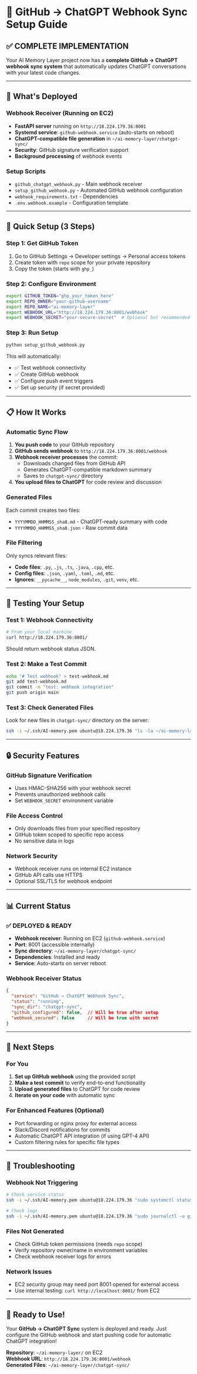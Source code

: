 # 🔄 GitHub → ChatGPT Webhook Sync Setup Guide

## ✅ **COMPLETE IMPLEMENTATION**

Your AI Memory Layer project now has a **complete GitHub → ChatGPT webhook sync system** that automatically updates ChatGPT conversations with your latest code changes.

---

## 🚀 **What's Deployed**

### **Webhook Receiver** (Running on EC2)
- **FastAPI server** running on `http://18.224.179.36:8001`
- **Systemd service**: `github-webhook.service` (auto-starts on reboot)
- **ChatGPT-compatible file generation** in `~/ai-memory-layer/chatgpt-sync/`
- **Security**: GitHub signature verification support
- **Background processing** of webhook events

### **Setup Scripts**
- `github_chatgpt_webhook.py` - Main webhook receiver
- `setup_github_webhook.py` - Automated GitHub webhook configuration
- `webhook_requirements.txt` - Dependencies
- `.env.webhook.example` - Configuration template

---

## 🔧 **Quick Setup (3 Steps)**

### **Step 1: Get GitHub Token**
1. Go to GitHub Settings → Developer settings → Personal access tokens
2. Create token with `repo` scope for your private repository
3. Copy the token (starts with `ghp_`)

### **Step 2: Configure Environment**
```bash
export GITHUB_TOKEN="ghp_your_token_here"
export REPO_OWNER="your-github-username"  
export REPO_NAME="ai-memory-layer"
export WEBHOOK_URL="http://18.224.179.36:8001/webhook"
export WEBHOOK_SECRET="your-secure-secret"  # Optional but recommended
```

### **Step 3: Run Setup**
```bash
python setup_github_webhook.py
```

This will automatically:
- ✅ Test webhook connectivity  
- ✅ Create GitHub webhook
- ✅ Configure push event triggers
- ✅ Set up security (if secret provided)

---

## 📋 **How It Works**

### **Automatic Sync Flow**
1. **You push code** to your GitHub repository
2. **GitHub sends webhook** to `http://18.224.179.36:8001/webhook`
3. **Webhook receiver processes** the commit:
   - Downloads changed files from GitHub API
   - Generates ChatGPT-compatible markdown summary
   - Saves to `chatgpt-sync/` directory
4. **You upload files to ChatGPT** for code review and discussion

### **Generated Files**
Each commit creates two files:
- `YYYYMMDD_HHMMSS_sha8.md` - ChatGPT-ready summary with code
- `YYYYMMDD_HHMMSS_sha8.json` - Raw commit data

### **File Filtering**
Only syncs relevant files:
- **Code files**: `.py`, `.js`, `.ts`, `.java`, `.cpp`, etc.
- **Config files**: `.json`, `.yaml`, `.toml`, `.md`, etc.
- **Ignores**: `__pycache__`, `node_modules`, `.git`, `venv`, etc.

---

## 🧪 **Testing Your Setup**

### **Test 1: Webhook Connectivity**
```bash
# From your local machine
curl http://18.224.179.36:8001/
```
Should return webhook status JSON.

### **Test 2: Make a Test Commit**
```bash
echo "# Test webhook" > test-webhook.md
git add test-webhook.md
git commit -m "test: webhook integration"
git push origin main
```

### **Test 3: Check Generated Files**
Look for new files in `chatgpt-sync/` directory on the server:
```bash
ssh -i ~/.ssh/AI-memory.pem ubuntu@18.224.179.36 "ls -la ~/ai-memory-layer/chatgpt-sync/"
```

---

## 🔒 **Security Features**

### **GitHub Signature Verification**
- Uses HMAC-SHA256 with your webhook secret
- Prevents unauthorized webhook calls
- Set `WEBHOOK_SECRET` environment variable

### **File Access Control**
- Only downloads files from your specified repository
- GitHub token scoped to specific repo access
- No sensitive data in logs

### **Network Security**
- Webhook receiver runs on internal EC2 instance
- GitHub API calls use HTTPS
- Optional SSL/TLS for webhook endpoint

---

## 📊 **Current Status**

### ✅ **DEPLOYED & READY**
- **Webhook receiver**: Running on EC2 (`github-webhook.service`)
- **Port**: 8001 (accessible internally)
- **Sync directory**: `~/ai-memory-layer/chatgpt-sync/`
- **Dependencies**: Installed and ready
- **Service**: Auto-starts on server reboot

### **Webhook Receiver Status**
```json
{
  "service": "GitHub → ChatGPT Webhook Sync",
  "status": "running", 
  "sync_dir": "chatgpt-sync",
  "github_configured": false,  // Will be true after setup
  "webhook_secured": false     // Will be true with secret
}
```

---

## 🎯 **Next Steps**

### **For You**
1. **Set up GitHub webhook** using the provided script
2. **Make a test commit** to verify end-to-end functionality  
3. **Upload generated files** to ChatGPT for code review
4. **Iterate on your code** with automatic sync

### **For Enhanced Features** (Optional)
- Port forwarding or nginx proxy for external access
- Slack/Discord notifications for commits
- Automatic ChatGPT API integration (if using GPT-4 API)
- Custom filtering rules for specific file types

---

## 🔧 **Troubleshooting**

### **Webhook Not Triggering**
```bash
# Check service status
ssh -i ~/.ssh/AI-memory.pem ubuntu@18.224.179.36 "sudo systemctl status github-webhook.service"

# Check logs
ssh -i ~/.ssh/AI-memory.pem ubuntu@18.224.179.36 "sudo journalctl -u github-webhook.service -f"
```

### **Files Not Generated**
- Check GitHub token permissions (needs `repo` scope)
- Verify repository owner/name in environment variables
- Check webhook receiver logs for errors

### **Network Issues**
- EC2 security group may need port 8001 opened for external access
- Use internal testing: `curl http://localhost:8001/` from EC2

---

## 🎉 **Ready to Use!**

Your **GitHub → ChatGPT Sync** system is deployed and ready. Just configure the GitHub webhook and start pushing code for automatic ChatGPT integration!

**Repository**: `~/ai-memory-layer/` on EC2  
**Webhook URL**: `http://18.224.179.36:8001/webhook`  
**Generated Files**: `~/ai-memory-layer/chatgpt-sync/`